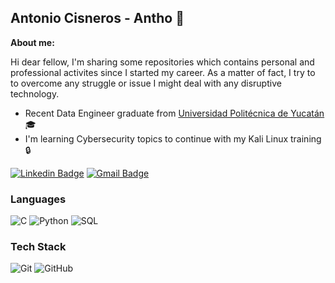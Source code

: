 ## Antonio Cisneros - Antho 👋

**About me:**

Hi dear fellow, I'm sharing some repositories which contains personal and professional activites since I started my career. As a matter of fact, I try to to overcome any struggle or issue I might deal with any disruptive technology.

- Recent Data Engineer graduate from [Universidad Politécnica de Yucatán](https://en.upy.edu.mx/) 🎓
- I'm learning Cybersecurity topics to continue with my Kali Linux training :lock:


[![Linkedin Badge](https://img.shields.io/badge/-Antonio_Cisneros-blue?style=flat-square&logo=Linkedin&logoColor=white&link=https://www.linkedin.com/in/antoniocisnerosa)](https://www.linkedin.com/in/antoniocisnerosa)
[![Gmail Badge](https://img.shields.io/badge/-antoniocisneros343@gmail.com-c14438?style=flat-square&logo=Gmail&logoColor=white&link=mailto:antoniocisneros343@gmail.com)](mailto:antoniocisneros343@gmail.com)

### Languages

![C](https://img.shields.io/badge/-C-000000?style=flat&logo=c)
![Python](https://img.shields.io/badge/-Python-000000?style=flat&logo=python)
![SQL](https://img.shields.io/badge/-SQL-000000?style=flat&logo=mysql)

### Tech Stack

![Git](https://img.shields.io/badge/-Git-222222?style=flat&logo=git&logoColor=F05032)
![GitHub](https://img.shields.io/badge/-GitHub-222222?style=flat&logo=github&logoColor=181717)


<!--
**Antonio-Cisneros/Antonio-Cisneros** is a ✨ _special_ ✨ repository because its `README.md` (this file) appears on your GitHub profile.

Here are some ideas to get you started:

- 🔭 I’m currently working on ...
- 🌱 I’m currently learning ...
- 👯 I’m looking to collaborate on ...
- 🤔 I’m looking for help with ...
- 💬 Ask me about ...
- 📫 How to reach me: ...
- 😄 Pronouns: ...
- ⚡ Fun fact: ...
-->
